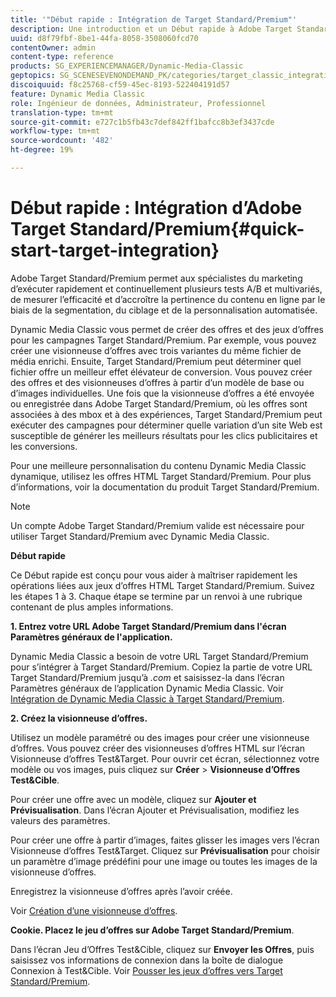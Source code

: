 ```yaml
---
title: '"Début rapide : Intégration de Target Standard/Premium"'
description: Une introduction et un Début rapide à Adobe Target Standard/Premium pour vous aider à maîtriser rapidement les techniques d’intégration de Target Standard/Premium.
uuid: d8f79fbf-8be1-44fa-8058-3508060fcd70
contentOwner: admin
content-type: reference
products: SG_EXPERIENCEMANAGER/Dynamic-Media-Classic
geptopics: SG_SCENESEVENONDEMAND_PK/categories/target_classic_integration
discoiquuid: f8c25768-cf59-45ec-8193-522404191d57
feature: Dynamic Media Classic
role: Ingénieur de données, Administrateur, Professionnel
translation-type: tm+mt
source-git-commit: e727c1b5fb43c7def842ff1bafcc8b3ef3437cde
workflow-type: tm+mt
source-wordcount: '482'
ht-degree: 19%

---
```



# Début rapide : Intégration d’Adobe Target Standard/Premium{#quick-start-target-integration}

Adobe Target Standard/Premium permet aux spécialistes du marketing d’exécuter rapidement et continuellement plusieurs tests A/B et multivariés, de mesurer l’efficacité et d’accroître la pertinence du contenu en ligne par le biais de la segmentation, du ciblage et de la personnalisation automatisée.

Dynamic Media Classic vous permet de créer des offres et des jeux d’offres pour les campagnes Target Standard/Premium. Par exemple, vous pouvez créer une visionneuse d’offres avec trois variantes du même fichier de média enrichi. Ensuite, Target Standard/Premium peut déterminer quel fichier offre un meilleur effet élévateur de conversion. Vous pouvez créer des offres et des visionneuses d’offres à partir d’un modèle de base ou d’images individuelles. Une fois que la visionneuse d’offres a été envoyée ou enregistrée dans Adobe Target Standard/Premium, où les offres sont associées à des mbox et à des expériences, Target Standard/Premium peut exécuter des campagnes pour déterminer quelle variation d’un site Web est susceptible de générer les meilleurs résultats pour les clics publicitaires et les conversions.

Pour une meilleure personnalisation du contenu Dynamic Media Classic dynamique, utilisez les offres HTML Target Standard/Premium. Pour plus d’informations, voir la documentation du produit Target Standard/Premium.

>[!NOTE]
>
>Un compte Adobe Target Standard/Premium valide est nécessaire pour utiliser Target Standard/Premium avec Dynamic Media Classic.

**Début rapide**

Ce Début rapide est conçu pour vous aider à maîtriser rapidement les opérations liées aux jeux d’offres HTML Target Standard/Premium. Suivez les étapes 1 à 3. Chaque étape se termine par un renvoi à une rubrique contenant de plus amples informations.

**1. Entrez votre URL Adobe Target Standard/Premium dans l&#39;écran Paramètres généraux de l&#39;application.**

Dynamic Media Classic a besoin de votre URL Target Standard/Premium pour s’intégrer à Target Standard/Premium. Copiez la partie de votre URL Target Standard/Premium jusqu’à *.com* et saisissez-la dans l’écran Paramètres généraux de l’application Dynamic Media Classic. Voir [Intégration de Dynamic Media Classic à Target Standard/Premium](integrating-dmc-with-target.md#integrating-dmc-with-target).

**2. Créez la visionneuse d’offres.**

Utilisez un modèle paramétré ou des images pour créer une visionneuse d’offres. Vous pouvez créer des visionneuses d’offres HTML sur l’écran Visionneuse d’offres Test&amp;Target. Pour ouvrir cet écran, sélectionnez votre modèle ou vos images, puis cliquez sur **Créer** > **Visionneuse d’Offres Test&amp;Cible**.

Pour créer une offre avec un modèle, cliquez sur **Ajouter et Prévisualisation**. Dans l’écran Ajouter et Prévisualisation, modifiez les valeurs des paramètres.

Pour créer une offre à partir d’images, faites glisser les images vers l’écran Visionneuse d’offres Test&amp;Target. Cliquez sur **Prévisualisation** pour choisir un paramètre d’image prédéfini pour une image ou toutes les images de la visionneuse d’offres.

Enregistrez la visionneuse d’offres après l’avoir créée.

Voir [Création d’une visionneuse d’offres](creating-offer-set.md#creating_an_offer_set).

**Cookie. Placez le jeu d’offres sur Adobe Target Standard/Premium**.

Dans l’écran Jeu d’Offres Test&amp;Cible, cliquez sur **Envoyer les Offres**, puis saisissez vos informations de connexion dans la boîte de dialogue Connexion à Test&amp;Cible. Voir [Pousser les jeux d’offres vers Target Standard/Premium](pushing-offer-sets-target.md#pushing_offer_sets_to_target).
